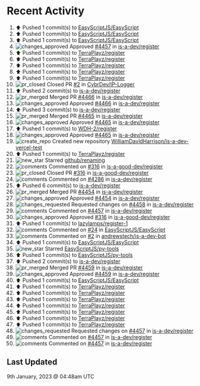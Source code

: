 # Recent Activity

<!--RECENT_ACTIVITY:start-->
1. ⬆️ Pushed 1 commit(s) to [EasyScriptJS/EasyScript](https://github.com/EasyScriptJS/EasyScript)<br>
2. ⬆️ Pushed 1 commit(s) to [EasyScriptJS/EasyScript](https://github.com/EasyScriptJS/EasyScript)<br>
3. ⬆️ Pushed 1 commit(s) to [EasyScriptJS/EasyScript](https://github.com/EasyScriptJS/EasyScript)<br>
4. ![changes_approved](https://cdn.jsdelivr.net/gh/Readme-Workflows/Readme-Icons@main/icons/octicons/ApprovedChanges.svg) Approved [#4457](https://github.com/is-a-dev/register/pull/4457#pullrequestreview-1239909446) in [is-a-dev/register](https://github.com/is-a-dev/register)<br>
5. ⬆️ Pushed 1 commit(s) to [TerraPlayz/register](https://github.com/TerraPlayz/register)<br>
6. ⬆️ Pushed 1 commit(s) to [TerraPlayz/register](https://github.com/TerraPlayz/register)<br>
7. ⬆️ Pushed 1 commit(s) to [TerraPlayz/register](https://github.com/TerraPlayz/register)<br>
8. ⬆️ Pushed 1 commit(s) to [TerraPlayz/register](https://github.com/TerraPlayz/register)<br>
9. ⬆️ Pushed 1 commit(s) to [TerraPlayz/register](https://github.com/TerraPlayz/register)<br>
10. ![pr_closed](https://cdn.jsdelivr.net/gh/Readme-Workflows/Readme-Icons@main/icons/octicons/PullRequestClosed.svg) Closed PR [#2](https://github.com/CybrDev/IP-Logger/pull/2) in [CybrDev/IP-Logger](https://github.com/CybrDev/IP-Logger)<br>
11. ⬆️ Pushed 2 commit(s) to [is-a-dev/register](https://github.com/is-a-dev/register)<br>
12. ![pr_merged](https://cdn.jsdelivr.net/gh/Readme-Workflows/Readme-Icons@main/icons/octicons/PullRequestMerged.svg) Merged PR [#4466](https://github.com/is-a-dev/register/pull/4466) in [is-a-dev/register](https://github.com/is-a-dev/register)<br>
13. ![changes_approved](https://cdn.jsdelivr.net/gh/Readme-Workflows/Readme-Icons@main/icons/octicons/ApprovedChanges.svg) Approved [#4466](https://github.com/is-a-dev/register/pull/4466#pullrequestreview-1239887403) in [is-a-dev/register](https://github.com/is-a-dev/register)<br>
14. ⬆️ Pushed 3 commit(s) to [is-a-dev/register](https://github.com/is-a-dev/register)<br>
15. ![pr_merged](https://cdn.jsdelivr.net/gh/Readme-Workflows/Readme-Icons@main/icons/octicons/PullRequestMerged.svg) Merged PR [#4465](https://github.com/is-a-dev/register/pull/4465) in [is-a-dev/register](https://github.com/is-a-dev/register)<br>
16. ![changes_approved](https://cdn.jsdelivr.net/gh/Readme-Workflows/Readme-Icons@main/icons/octicons/ApprovedChanges.svg) Approved [#4465](https://github.com/is-a-dev/register/pull/4465#pullrequestreview-1239886549) in [is-a-dev/register](https://github.com/is-a-dev/register)<br>
17. ⬆️ Pushed 1 commit(s) to [WDH-2/register](https://github.com/WDH-2/register)<br>
18. ![changes_approved](https://cdn.jsdelivr.net/gh/Readme-Workflows/Readme-Icons@main/icons/octicons/ApprovedChanges.svg) Approved [#4465](https://github.com/is-a-dev/register/pull/4465#pullrequestreview-1239886161) in [is-a-dev/register](https://github.com/is-a-dev/register)<br>
19. ![create_repo](https://cdn.jsdelivr.net/gh/Readme-Workflows/Readme-Icons@main/icons/octicons/Repository.svg) Created new repository [WilliamDavidHarrison/is-a-dev-vercel-test](https://github.com/WilliamDavidHarrison/is-a-dev-vercel-test)<br>
20. ⬆️ Pushed 1 commit(s) to [TerraPlayz/register](https://github.com/TerraPlayz/register)<br>
21. ![new_star](https://cdn.jsdelivr.net/gh/Readme-Workflows/Readme-Icons@main/icons/octicons/StarredRepositoryYellow.svg) Starred [github/renaming](https://github.com/github/renaming)<br>
22. ![comments](https://cdn.jsdelivr.net/gh/Readme-Workflows/Readme-Icons@main/icons/octicons/Comment.svg) Commented on [#316](https://github.com/is-a-good-dev/register/pull/316#issuecomment-1374974987) in [is-a-good-dev/register](https://github.com/is-a-good-dev/register)<br>
23. ![pr_closed](https://cdn.jsdelivr.net/gh/Readme-Workflows/Readme-Icons@main/icons/octicons/PullRequestClosed.svg) Closed PR [#316](https://github.com/is-a-good-dev/register/pull/316) in [is-a-good-dev/register](https://github.com/is-a-good-dev/register)<br>
24. ![comments](https://cdn.jsdelivr.net/gh/Readme-Workflows/Readme-Icons@main/icons/octicons/Comment.svg) Commented on [#4286](https://github.com/is-a-dev/register/pull/4286#issuecomment-1374950428) in [is-a-dev/register](https://github.com/is-a-dev/register)<br>
25. ⬆️ Pushed 6 commit(s) to [is-a-dev/register](https://github.com/is-a-dev/register)<br>
26. ![pr_merged](https://cdn.jsdelivr.net/gh/Readme-Workflows/Readme-Icons@main/icons/octicons/PullRequestMerged.svg) Merged PR [#4454](https://github.com/is-a-dev/register/pull/4454) in [is-a-dev/register](https://github.com/is-a-dev/register)<br>
27. ![changes_approved](https://cdn.jsdelivr.net/gh/Readme-Workflows/Readme-Icons@main/icons/octicons/ApprovedChanges.svg) Approved [#4454](https://github.com/is-a-dev/register/pull/4454#pullrequestreview-1239846704) in [is-a-dev/register](https://github.com/is-a-dev/register)<br>
28. ![changes_requested](https://cdn.jsdelivr.net/gh/Readme-Workflows/Readme-Icons@main/icons/octicons/RequestedChanges.svg) Requested changes on [#4458](https://github.com/is-a-dev/register/pull/4458#pullrequestreview-1239846647) in [is-a-dev/register](https://github.com/is-a-dev/register)<br>
29. ![comments](https://cdn.jsdelivr.net/gh/Readme-Workflows/Readme-Icons@main/icons/octicons/Comment.svg) Commented on [#4457](https://github.com/is-a-dev/register/pull/4457#issuecomment-1374949632) in [is-a-dev/register](https://github.com/is-a-dev/register)<br>
30. ![changes_approved](https://cdn.jsdelivr.net/gh/Readme-Workflows/Readme-Icons@main/icons/octicons/ApprovedChanges.svg) Approved [#316](https://github.com/is-a-good-dev/register/pull/316#pullrequestreview-1239846279) in [is-a-good-dev/register](https://github.com/is-a-good-dev/register)<br>
31. ⬆️ Pushed 1 commit(s) to [lazylamps/register-1](https://github.com/lazylamps/register-1)<br>
32. ![comments](https://cdn.jsdelivr.net/gh/Readme-Workflows/Readme-Icons@main/icons/octicons/Comment.svg) Commented on [#24](https://github.com/EasyScriptJS/EasyScript/pull/24#issuecomment-1374948785) in [EasyScriptJS/EasyScript](https://github.com/EasyScriptJS/EasyScript)<br>
33. ![comments](https://cdn.jsdelivr.net/gh/Readme-Workflows/Readme-Icons@main/icons/octicons/Comment.svg) Commented on [#2](https://github.com/andrewstech/is-a-dev-bot/pull/2#issuecomment-1374828487) in [andrewstech/is-a-dev-bot](https://github.com/andrewstech/is-a-dev-bot)<br>
34. ⬆️ Pushed 1 commit(s) to [EasyScriptJS/EasyScript](https://github.com/EasyScriptJS/EasyScript)<br>
35. ![new_star](https://cdn.jsdelivr.net/gh/Readme-Workflows/Readme-Icons@main/icons/octicons/StarredRepositoryYellow.svg) Starred [EasyScriptJS/py-tools](https://github.com/EasyScriptJS/py-tools)<br>
36. ⬆️ Pushed 1 commit(s) to [EasyScriptJS/py-tools](https://github.com/EasyScriptJS/py-tools)<br>
37. ⬆️ Pushed 2 commit(s) to [is-a-dev/register](https://github.com/is-a-dev/register)<br>
38. ![pr_merged](https://cdn.jsdelivr.net/gh/Readme-Workflows/Readme-Icons@main/icons/octicons/PullRequestMerged.svg) Merged PR [#4459](https://github.com/is-a-dev/register/pull/4459) in [is-a-dev/register](https://github.com/is-a-dev/register)<br>
39. ![changes_approved](https://cdn.jsdelivr.net/gh/Readme-Workflows/Readme-Icons@main/icons/octicons/ApprovedChanges.svg) Approved [#4459](https://github.com/is-a-dev/register/pull/4459#pullrequestreview-1239775220) in [is-a-dev/register](https://github.com/is-a-dev/register)<br>
40. ⬆️ Pushed 1 commit(s) to [EasyScriptJS/EasyScript](https://github.com/EasyScriptJS/EasyScript)<br>
41. ⬆️ Pushed 1 commit(s) to [TerraPlayz/register](https://github.com/TerraPlayz/register)<br>
42. ⬆️ Pushed 1 commit(s) to [TerraPlayz/register](https://github.com/TerraPlayz/register)<br>
43. ⬆️ Pushed 1 commit(s) to [TerraPlayz/register](https://github.com/TerraPlayz/register)<br>
44. ⬆️ Pushed 1 commit(s) to [TerraPlayz/register](https://github.com/TerraPlayz/register)<br>
45. ⬆️ Pushed 1 commit(s) to [TerraPlayz/register](https://github.com/TerraPlayz/register)<br>
46. ⬆️ Pushed 1 commit(s) to [TerraPlayz/register](https://github.com/TerraPlayz/register)<br>
47. ⬆️ Pushed 1 commit(s) to [TerraPlayz/register](https://github.com/TerraPlayz/register)<br>
48. ![changes_requested](https://cdn.jsdelivr.net/gh/Readme-Workflows/Readme-Icons@main/icons/octicons/RequestedChanges.svg) Requested changes on [#4457](https://github.com/is-a-dev/register/pull/4457#pullrequestreview-1239739176) in [is-a-dev/register](https://github.com/is-a-dev/register)<br>
49. ![comments](https://cdn.jsdelivr.net/gh/Readme-Workflows/Readme-Icons@main/icons/octicons/Comment.svg) Commented on [#4457](https://github.com/is-a-dev/register/pull/4457#discussion_r1064096469) in [is-a-dev/register](https://github.com/is-a-dev/register)<br>
50. ![comments](https://cdn.jsdelivr.net/gh/Readme-Workflows/Readme-Icons@main/icons/octicons/Comment.svg) Commented on [#4457](https://github.com/is-a-dev/register/pull/4457#discussion_r1064096598) in [is-a-dev/register](https://github.com/is-a-dev/register)<br>
<!--RECENT_ACTIVITY:end-->

## Last Updated
<!--RECENT_ACTIVITY:last_update-->
9th January, 2023 @ 04:48am UTC
<!--RECENT_ACTIVITY:last_update_end-->

